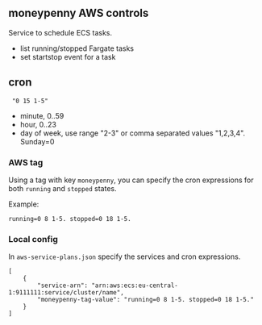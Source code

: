 ## moneypenny AWS controls

Service to schedule ECS tasks.

- list running/stopped Fargate tasks
- set startstop event for a task

## cron

```
 "0 15 1-5"
 ```

 - minute, 0..59
 - hour, 0..23
 - day of week, use range "2-3" or comma separated values "1,2,3,4". Sunday=0


### AWS tag

Using a tag with key `moneypenny`, you can specify the cron expressions for both `running` and `stopped` states.

Example:
```
running=0 8 1-5. stopped=0 18 1-5.
```

### Local config

In `aws-service-plans.json` specify the services and cron expressions.

```
[
    {
        "service-arn": "arn:aws:ecs:eu-central-1:9111111:service/cluster/name",
        "moneypenny-tag-value": "running=0 8 1-5. stopped=0 18 1-5."
    }
]
```